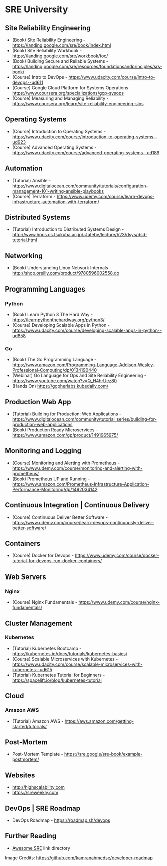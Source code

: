 # SRE University

## Site Reliability Engineering

- (Book) Site Reliability Engineering - https://landing.google.com/sre/book/index.html
- (Book) Site Reliability Workbook - https://landing.google.com/sre/workbook/toc/
- (Book) Building Secure and Reliable Systems - https://landing.google.com/sre/resources/foundationsandprinciples/srs-book/
- (Course) Intro to DevOps - https://www.udacity.com/course/intro-to-devops--ud611
- (Course) Google Cloud Platform for Systems Operations - https://www.coursera.org/specializations/gcp-sysops
- (Course) Measuring and Managing Reliability - https://www.coursera.org/learn/site-reliability-engineering-slos

## Operating Systems

- (Course) Introduction to Operating Systems - https://www.udacity.com/course/introduction-to-operating-systems--ud923
- (Course) Advanced Operating Systems - https://www.udacity.com/course/advanced-operating-systems--ud189

## Automation

- (Tutorial) Ansible - https://www.digitalocean.com/community/tutorials/configuration-management-101-writing-ansible-playbooks
- (Course) Terraform - https://www.udemy.com/course/learn-devops-infrastructure-automation-with-terraform/

## Distributed Systems

- (Tutorial) Introduction to Distributed Systems Design - http://www.hpcs.cs.tsukuba.ac.jp/~tatebe/lecture/h23/dsys/dsd-tutorial.html

## Networking

- (Book) Understanding Linux Network Internals - http://shop.oreilly.com/product/9780596002558.do

## Programming Languages

### Python

- (Book) Learn Python 3 The Hard Way - https://learnpythonthehardway.org/python3/
- (Course) Developing Scalable Apps in Python - https://www.udacity.com/course/developing-scalable-apps-in-python--ud858

### Go

- (Book) The Go Programming Language - https://www.amazon.com/Programming-Language-Addison-Wesley-Professional-Computing/dp/0134190440
- (Webinar) Go Language for Ops and Site Reliability Engineering - https://www.youtube.com/watch?v=Q_H4hrUez80
- (Hands On) https://gopherlabs.kubedaily.com/

## Production Web App

- (Tutorial) Building for Production: Web Applications - https://www.digitalocean.com/community/tutorial_series/building-for-production-web-applications
- (Book) Production Ready Microservices - https://www.amazon.com/gp/product/1491965975/

## Monitoring and Logging

- (Course) Monitoring and Alerting with Prometheus - https://www.udemy.com/course/monitoring-and-alerting-with-prometheus/
- (Book) Prometheus UP and Running - https://www.amazon.com/Prometheus-Infrastructure-Application-Performance-Monitoring/dp/1492034142

## Continuous Integration | Continuous Delivery

- (Course) Continuous Deliver Better Software - https://www.udemy.com/course/learn-devops-continuously-deliver-better-software/

## Containers

- (Course) Docker for Devops - https://www.udemy.com/course/docker-tutorial-for-devops-run-docker-containers/

## Web Servers

### Nginx

- (Course) Nginx Fundamentals - https://www.udemy.com/course/nginx-fundamentals/

## Cluster Management

### Kubernetes

- (Tutorial) Kubernetes Bootcamp - https://kubernetes.io/docs/tutorials/kubernetes-basics/
- (Course) Scalable Microservices with Kubernetes - https://www.udacity.com/course/scalable-microservices-with-kubernetes--ud615
- (Tutorial) Kubernetes Tutorial for Beginners - https://spacelift.io/blog/kubernetes-tutorial

## Cloud

### Amazon AWS

- (Tutorial) Amazon AWS - https://aws.amazon.com/getting-started/tutorials/

## Post-Mortem

- Post-Mortem Template - https://sre.google/sre-book/example-postmortem/

## Websites

- http://highscalability.com
- https://sreweekly.com

## DevOps | SRE Roadmap

- DevOps Roadmap - https://roadmap.sh/devops

## Further Reading

- [Awesome SRE](https://github.com/dastergon/awesome-sre) link directory

Image Credits: https://github.com/kamranahmedse/developer-roadmap
